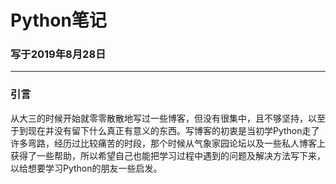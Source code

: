 # Python笔记
### 写于2019年8月28日
---
### 引言
从大三的时候开始就零零散散地写过一些博客，但没有很集中，且不够坚持，以至于到现在并没有留下什么真正有意义的东西。写博客的初衷是当初学Python走了许多弯路，经历过比较痛苦的时段，那个时候从气象家园论坛以及一些私人博客上获得了一些帮助，所以希望自己也能把学习过程中遇到的问题及解决方法写下来，以给想要学习Python的朋友一些启发。
